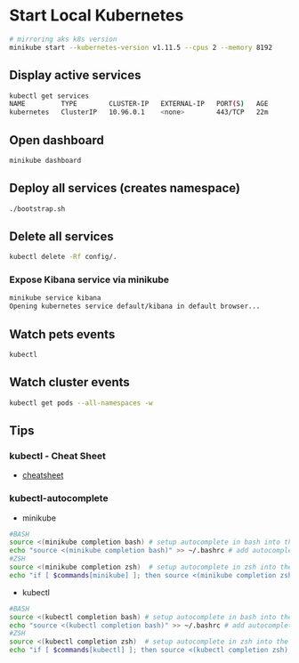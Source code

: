 # Start Local Kubernetes
``` bash
# mirroring aks k8s version
minikube start --kubernetes-version v1.11.5 --cpus 2 --memory 8192
```

## Display active services
``` bash
kubectl get services
NAME         TYPE        CLUSTER-IP   EXTERNAL-IP   PORT(S)   AGE
kubernetes   ClusterIP   10.96.0.1    <none>        443/TCP   22m
```

## Open dashboard 
``` bash
minikube dashboard
```

## Deploy all services (creates namespace)
``` bash
./bootstrap.sh
```

## Delete all services 
``` bash
kubectl delete -Rf config/.
```

### Expose Kibana service via minikube 
``` bash
minikube service kibana
Opening kubernetes service default/kibana in default browser...
```

## Watch pets events
``` bash
kubectl
```

## Watch cluster events
``` bash
kubectl get pods --all-namespaces -w
```

## Tips
### kubectl - Cheat Sheet

- [cheatsheet](https://kubernetes.io/docs/reference/kubectl/cheatsheet/)

### kubectl-autocomplete

- minikube

``` bash
#BASH
source <(minikube completion bash) # setup autocomplete in bash into the current shell, bash-completion package should be installed first.
echo "source <(minikube completion bash)" >> ~/.bashrc # add autocomplete permanently to your bash shell.
#ZSH
source <(minikube completion zsh)  # setup autocomplete in zsh into the current shell
echo "if [ $commands[minikube] ]; then source <(minikube completion zsh); fi" >> ~/.zshrc # add autocomplete permanently to your zsh shell
```

- kubectl

``` bash
#BASH
source <(kubectl completion bash) # setup autocomplete in bash into the current shell, bash-completion package should be installed first.
echo "source <(kubectl completion bash)" >> ~/.bashrc # add autocomplete permanently to your bash shell.
#ZSH
source <(kubectl completion zsh)  # setup autocomplete in zsh into the current shell
echo "if [ $commands[kubectl] ]; then source <(kubectl completion zsh); fi" >> ~/.zshrc # add autocomplete permanently to your zsh shell
```